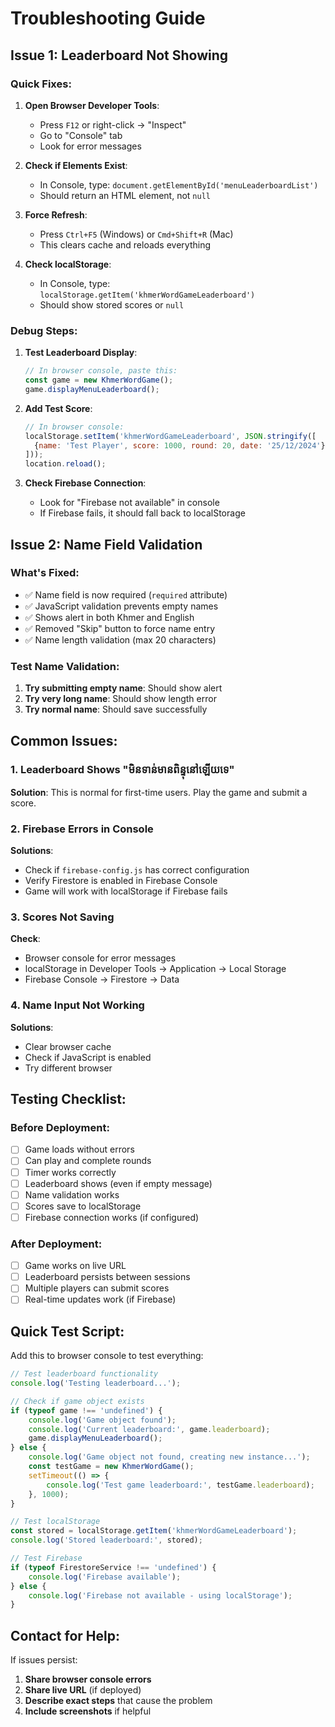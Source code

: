 # Troubleshooting Guide

## Issue 1: Leaderboard Not Showing

### Quick Fixes:

1. **Open Browser Developer Tools**:
   - Press `F12` or right-click → "Inspect"
   - Go to "Console" tab
   - Look for error messages

2. **Check if Elements Exist**:
   - In Console, type: `document.getElementById('menuLeaderboardList')`
   - Should return an HTML element, not `null`

3. **Force Refresh**:
   - Press `Ctrl+F5` (Windows) or `Cmd+Shift+R` (Mac)
   - This clears cache and reloads everything

4. **Check localStorage**:
   - In Console, type: `localStorage.getItem('khmerWordGameLeaderboard')`
   - Should show stored scores or `null`

### Debug Steps:

1. **Test Leaderboard Display**:
   ```javascript
   // In browser console, paste this:
   const game = new KhmerWordGame();
   game.displayMenuLeaderboard();
   ```

2. **Add Test Score**:
   ```javascript
   // In browser console:
   localStorage.setItem('khmerWordGameLeaderboard', JSON.stringify([
     {name: 'Test Player', score: 1000, round: 20, date: '25/12/2024'}
   ]));
   location.reload();
   ```

3. **Check Firebase Connection**:
   - Look for "Firebase not available" in console
   - If Firebase fails, it should fall back to localStorage

## Issue 2: Name Field Validation

### What's Fixed:
- ✅ Name field is now required (`required` attribute)
- ✅ JavaScript validation prevents empty names
- ✅ Shows alert in both Khmer and English
- ✅ Removed "Skip" button to force name entry
- ✅ Name length validation (max 20 characters)

### Test Name Validation:
1. **Try submitting empty name**: Should show alert
2. **Try very long name**: Should show length error
3. **Try normal name**: Should save successfully

## Common Issues:

### 1. Leaderboard Shows "មិនទាន់មានពិន្ទុនៅឡើយទេ"
**Solution**: This is normal for first-time users. Play the game and submit a score.

### 2. Firebase Errors in Console
**Solutions**:
- Check if `firebase-config.js` has correct configuration
- Verify Firestore is enabled in Firebase Console
- Game will work with localStorage if Firebase fails

### 3. Scores Not Saving
**Check**:
- Browser console for error messages
- localStorage in Developer Tools → Application → Local Storage
- Firebase Console → Firestore → Data

### 4. Name Input Not Working
**Solutions**:
- Clear browser cache
- Check if JavaScript is enabled
- Try different browser

## Testing Checklist:

### Before Deployment:
- [ ] Game loads without errors
- [ ] Can play and complete rounds
- [ ] Timer works correctly
- [ ] Leaderboard shows (even if empty message)
- [ ] Name validation works
- [ ] Scores save to localStorage
- [ ] Firebase connection works (if configured)

### After Deployment:
- [ ] Game works on live URL
- [ ] Leaderboard persists between sessions
- [ ] Multiple players can submit scores
- [ ] Real-time updates work (if Firebase)

## Quick Test Script:

Add this to browser console to test everything:

```javascript
// Test leaderboard functionality
console.log('Testing leaderboard...');

// Check if game object exists
if (typeof game !== 'undefined') {
    console.log('Game object found');
    console.log('Current leaderboard:', game.leaderboard);
    game.displayMenuLeaderboard();
} else {
    console.log('Game object not found, creating new instance...');
    const testGame = new KhmerWordGame();
    setTimeout(() => {
        console.log('Test game leaderboard:', testGame.leaderboard);
    }, 1000);
}

// Test localStorage
const stored = localStorage.getItem('khmerWordGameLeaderboard');
console.log('Stored leaderboard:', stored);

// Test Firebase
if (typeof FirestoreService !== 'undefined') {
    console.log('Firebase available');
} else {
    console.log('Firebase not available - using localStorage');
}
```

## Contact for Help:

If issues persist:
1. **Share browser console errors**
2. **Share live URL** (if deployed)
3. **Describe exact steps** that cause the problem
4. **Include screenshots** if helpful